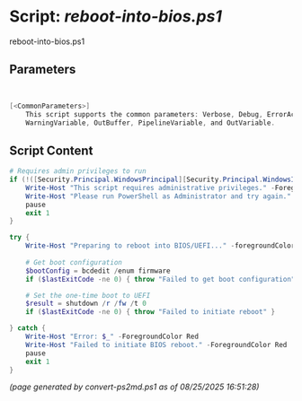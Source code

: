 Script: *reboot-into-bios.ps1*
========================

reboot-into-bios.ps1 


Parameters
----------
```powershell


[<CommonParameters>]
    This script supports the common parameters: Verbose, Debug, ErrorAction, ErrorVariable, WarningAction, 
    WarningVariable, OutBuffer, PipelineVariable, and OutVariable.
```

Script Content
--------------
```powershell
# Requires admin privileges to run
if (!([Security.Principal.WindowsPrincipal][Security.Principal.WindowsIdentity]::GetCurrent()).IsInRole([Security.Principal.WindowsBuiltInRole]::Administrator)) {
	Write-Host "This script requires administrative privileges." -ForegroundColor Red
	Write-Host "Please run PowerShell as Administrator and try again." -ForegroundColor Yellow
	pause
	exit 1
}

try {
	Write-Host "Preparing to reboot into BIOS/UEFI..." -foregroundColor Yellow
    
	# Get boot configuration
	$bootConfig = bcdedit /enum firmware
	if ($lastExitCode -ne 0) { throw "Failed to get boot configuration" }

	# Set the one-time boot to UEFI
	$result = shutdown /r /fw /t 0
	if ($lastExitCode -ne 0) { throw "Failed to initiate reboot" }

} catch {
	Write-Host "Error: $_" -ForegroundColor Red
	Write-Host "Failed to initiate BIOS reboot." -ForegroundColor Red
	pause
	exit 1
}
```

*(page generated by convert-ps2md.ps1 as of 08/25/2025 16:51:28)*

